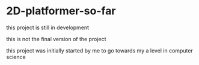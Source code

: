 # 2D-platformer-so-far

this project is still in development

this is not the final version of the project

this project was initially started by me to go towards my a level in computer science
